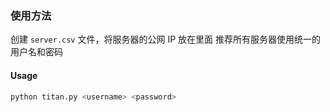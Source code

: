 ### 使用方法

创建 `server.csv` 文件，将服务器的公网 IP 放在里面
推荐所有服务器使用统一的用户名和密码

#### Usage

```python
python titan.py <username> <password>
```

